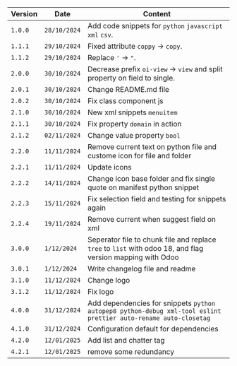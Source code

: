 | Version | Date         | Content                                                                                                         |
| ------- | ------------ | --------------------------------------------------------------------------------------------------------------- |
| `1.0.0` | `28/10/2024` | Add code snippets for `python` `javascript` `xml` `csv`.                                                        |
| `1.1.1` | `29/10/2024` | Fixed attribute `coppy` -> `copy`.                                                                              |
| `1.1.2` | `29/10/2024` | Replace `'` -> `"`.                                                                                             |
| `2.0.0` | `30/10/2024` | Decrease prefix `oi-view` -> `view` and split property on field to single.                                      |
| `2.0.1` | `30/10/2024` | Change README.md file                                                                                           |
| `2.0.2` | `30/10/2024` | Fix class component js                                                                                          |
| `2.1.0` | `30/10/2024` | New xml snippets `menuitem`                                                                                     |
| `2.1.1` | `30/10/2024` | Fix property `domain` in action                                                                                 |
| `2.1.2` | `02/11/2024` | Change value property `bool`                                                                                    |
| `2.2.0` | `11/11/2024` | Remove current text on python file and custome icon for file and folder                                         |
| `2.2.1` | `11/11/2024` | Update icons                                                                                                    |
| `2.2.2` | `14/11/2024` | Change icon base folder and fix single quote on manifest python snippet                                         |
| `2.2.3` | `15/11/2024` | Fix selection field and testing for snippets again                                                              |
| `2.2.4` | `19/11/2024` | Remove current when suggest field on xml                                                                        |
| `3.0.0` | `1/12/2024`  | Seperator file to chunk file and replace `tree` to `list` with odoo 18, and flag version mapping with Odoo      |
| `3.0.1` | `1/12/2024`  | Write changelog file and readme                                                                                 |
| `3.1.0` | `11/12/2024` | Change logo                                                                                                     |
| `3.1.2` | `11/12/2024` | Fix logo                                                                                                        |
| `4.0.0` | `31/12/2024` | Add dependencies for snippets `python autopep8 python-debug xml-tool eslint prettier auto-rename auto-closetag` |
| `4.1.0` | `31/12/2024` | Configuration default for dependencies                                                                          |
| `4.2.0` | `12/01/2025` | Add list and chatter tag                                                                                        |
| `4.2.1` | `12/01/2025` | remove some redundancy                                                                                          |

